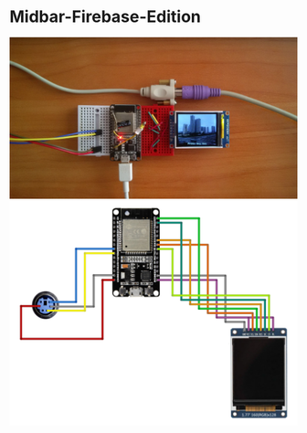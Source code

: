# Midbar-Firebase-Edition

![image text](https://github.com/Northstrix/Midbar-Firebase-Edition/blob/main/V1.0/Pictures/IMG_20231013_174407.jpg)
![image text](https://github.com/Northstrix/Midbar-Firebase-Edition/blob/main/V1.0/Pictures/Midbar%20Circuit%20Diagram.png)
